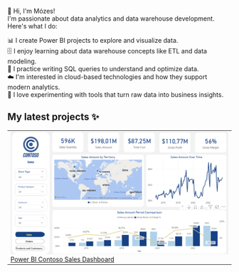👋 Hi, I'm Mózes!  
I'm passionate about data analytics and data warehouse development. Here's what I do:  

📊 I create Power BI projects to explore and visualize data.  
🗄️ I enjoy learning about data warehouse concepts like ETL and data modeling.  
📝 I practice writing SQL queries to understand and optimize data.  
☁️ I'm interested in cloud-based technologies and how they support modern analytics.  
🚀 I love experimenting with tools that turn raw data into business insights.

## My latest projects ✨  

<table>
<tr>
<td>
<a href="https://github.com/LLMozes/Projects/tree/main/PowerBI/power_bi_contoso_sales">
  <img src="https://github.com/LLMozes/Projects/blob/main/PowerBI/power_bi_contoso_sales/Contoso_intro.png?raw=true" width="500">
</a>
<br>
<a href="https://github.com/LLMozes/Projects/tree/main/PowerBI/power_bi_contoso_sales">Power BI Contoso Sales Dashboard</a>
</td>
</tr>
</table>
